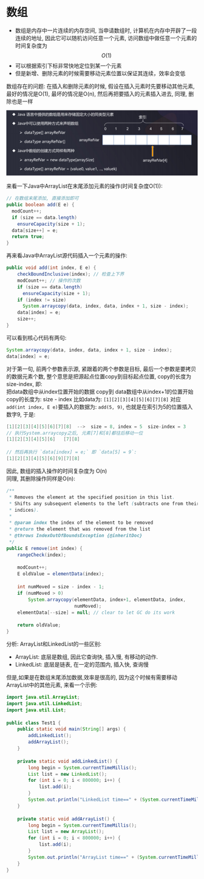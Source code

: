 # 数组

- 数组是内存中一片连续的内存空间, 当申请数组时, 计算机在内存中开辟了一段连续的地址, 因此它可以随机访问任意一个元素, 访问数组中做任意一个元素的时间复杂度为 $$O(1)$$   
- 可以根据索引下标非常快地定位到某一个元素
- 但是新增、删除元素的时候需要移动元素位置以保证其连续，效率会变低

数组存在的问题: 在插入和删除元素的时候, 假设在插入元素时先要移动其他元素, 最好的情况是O(1), 最坏的情况是O(n), 然后再把要插入的元素插入进去, 同理, 删除也是一样   

![](../images/26.png)

来看一下Java中ArrayList在末尾添加元素的操作(时间复杂度O(1)):  

```java
// 在数组末尾添加, 直接添加即可
public boolean add(E e) {
  modCount++;
  if (size == data.length)
    ensureCapacity(size + 1);
  data[size++] = e;
  return true;
}
```

再来看Java中ArrayList源代码插入一个元素的操作:  

```java
public void add(int index, E e) {
    checkBoundInclusive(index); // 检查上下界
    modCount++; // 操作的次数
    if (size == data.length)
      ensureCapacity(size + 1);
    if (index != size)
      System.arraycopy(data, index, data, index + 1, size - index);
    data[index] = e;
    size++;
}
```

可以看到核心代码有两句:
```java
System.arraycopy(data, index, data, index + 1, size - index);
data[index] = e;
```
对于第一句, 前两个参数表示源, 紧跟着的两个参数是目标, 最后一个参数是要拷贝的数据元素个数, 整个意思是把源起点位置copy到目标起点位置, copy的长度为size-index, 即:  
把data数组中从index位置开始的数据  copy到  data数组中从index+1的位置开始    copy的长度为: size - index
比如data为: `[1][2][3][4][5][6][7][8]`
对应`add(int index, E e)`要插入的数据为: `add(5, 9)`, 也就是在索引为5的位置插入数字9, 于是:  
```java
[1][2][3][4][5][6][7][8]  -->  size = 8, index = 5  size-index = 3 
// 执行System.arraycopy之后, 元素[7]和[8]都往后移动一位
[1][2][3][4][5][6]   [7][8]

// 然后再执行 `data[index] = e;` 即 `data[5] = 9`:  
[1][2][3][4][5][6][9][7][8]
```

因此, 数组的插入操作的时间复杂度为 O(n)  
同理, 其删除操作同样是O(n):  

```java
/**
 * Removes the element at the specified position in this list.
 * Shifts any subsequent elements to the left (subtracts one from their
 * indices).
 *
 * @param index the index of the element to be removed
 * @return the element that was removed from the list
 * @throws IndexOutOfBoundsException {@inheritDoc}
 */
public E remove(int index) {
    rangeCheck(index);

    modCount++;
    E oldValue = elementData(index);

    int numMoved = size - index - 1;
    if (numMoved > 0)
        System.arraycopy(elementData, index+1, elementData, index,
                         numMoved);
    elementData[--size] = null; // clear to let GC do its work

    return oldValue;
}
```

分析: ArrayList和LinkedList的一些区别:
- ArrayList: 底层是数组, 因此它查询快, 插入慢, 有移动的动作. 
- LinkedList: 底层是链表, 在一定的范围内, 插入快, 查询慢

但是,如果是在数组末尾添加数据,效率是很高的, 因为这个时候有需要移动ArrayList中的其他元素, 来看一个示例:  

```java
import java.util.ArrayList;
import java.util.LinkedList;
import java.util.List;

public class Test1 {
    public static void main(String[] args) {
        addLinkedList();
        addArrayList();
    }

    private static void addLinkedList() {
        long begin = System.currentTimeMillis();
        List list = new LinkedList();
        for (int i = 0; i < 800000; i++) {
            list.add(i);
        }
        System.out.println("LinkedList time==" + (System.currentTimeMillis()-begin) + "ms"); // LinkedList time==40ms
    }

    private static void addArrayList() {
        long begin = System.currentTimeMillis();
        List list = new ArrayList();
        for (int i = 0; i < 800000; i++) {
            list.add(i);
        }
        System.out.println("ArrayList time==" + (System.currentTimeMillis()-begin) + "ms"); // ArrayList time==22ms
    }
}
```


